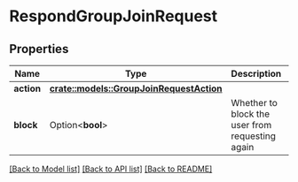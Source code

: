 # RespondGroupJoinRequest

## Properties

Name | Type | Description | Notes
------------ | ------------- | ------------- | -------------
**action** | [**crate::models::GroupJoinRequestAction**](GroupJoinRequestAction.md) |  | 
**block** | Option<**bool**> | Whether to block the user from requesting again | [optional]

[[Back to Model list]](../README.md#documentation-for-models) [[Back to API list]](../README.md#documentation-for-api-endpoints) [[Back to README]](../README.md)


